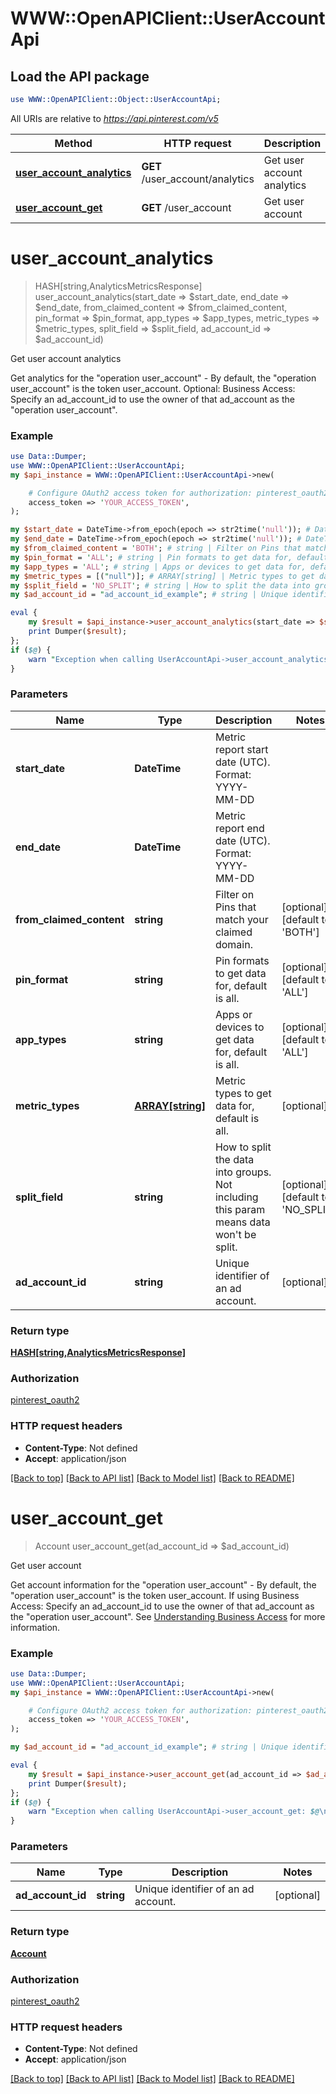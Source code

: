 # WWW::OpenAPIClient::UserAccountApi

## Load the API package
```perl
use WWW::OpenAPIClient::Object::UserAccountApi;
```

All URIs are relative to *https://api.pinterest.com/v5*

Method | HTTP request | Description
------------- | ------------- | -------------
[**user_account_analytics**](UserAccountApi.md#user_account_analytics) | **GET** /user_account/analytics | Get user account analytics
[**user_account_get**](UserAccountApi.md#user_account_get) | **GET** /user_account | Get user account


# **user_account_analytics**
> HASH[string,AnalyticsMetricsResponse] user_account_analytics(start_date => $start_date, end_date => $end_date, from_claimed_content => $from_claimed_content, pin_format => $pin_format, app_types => $app_types, metric_types => $metric_types, split_field => $split_field, ad_account_id => $ad_account_id)

Get user account analytics

Get analytics for the \"operation user_account\" - By default, the \"operation user_account\" is the token user_account.  Optional: Business Access: Specify an ad_account_id to use the owner of that ad_account as the \"operation user_account\".

### Example
```perl
use Data::Dumper;
use WWW::OpenAPIClient::UserAccountApi;
my $api_instance = WWW::OpenAPIClient::UserAccountApi->new(

    # Configure OAuth2 access token for authorization: pinterest_oauth2
    access_token => 'YOUR_ACCESS_TOKEN',
);

my $start_date = DateTime->from_epoch(epoch => str2time('null')); # DateTime | Metric report start date (UTC). Format: YYYY-MM-DD
my $end_date = DateTime->from_epoch(epoch => str2time('null')); # DateTime | Metric report end date (UTC). Format: YYYY-MM-DD
my $from_claimed_content = 'BOTH'; # string | Filter on Pins that match your claimed domain.
my $pin_format = 'ALL'; # string | Pin formats to get data for, default is all.
my $app_types = 'ALL'; # string | Apps or devices to get data for, default is all.
my $metric_types = [("null")]; # ARRAY[string] | Metric types to get data for, default is all. 
my $split_field = 'NO_SPLIT'; # string | How to split the data into groups. Not including this param means data won't be split.
my $ad_account_id = "ad_account_id_example"; # string | Unique identifier of an ad account.

eval {
    my $result = $api_instance->user_account_analytics(start_date => $start_date, end_date => $end_date, from_claimed_content => $from_claimed_content, pin_format => $pin_format, app_types => $app_types, metric_types => $metric_types, split_field => $split_field, ad_account_id => $ad_account_id);
    print Dumper($result);
};
if ($@) {
    warn "Exception when calling UserAccountApi->user_account_analytics: $@\n";
}
```

### Parameters

Name | Type | Description  | Notes
------------- | ------------- | ------------- | -------------
 **start_date** | **DateTime**| Metric report start date (UTC). Format: YYYY-MM-DD | 
 **end_date** | **DateTime**| Metric report end date (UTC). Format: YYYY-MM-DD | 
 **from_claimed_content** | **string**| Filter on Pins that match your claimed domain. | [optional] [default to &#39;BOTH&#39;]
 **pin_format** | **string**| Pin formats to get data for, default is all. | [optional] [default to &#39;ALL&#39;]
 **app_types** | **string**| Apps or devices to get data for, default is all. | [optional] [default to &#39;ALL&#39;]
 **metric_types** | [**ARRAY[string]**](string.md)| Metric types to get data for, default is all.  | [optional] 
 **split_field** | **string**| How to split the data into groups. Not including this param means data won&#39;t be split. | [optional] [default to &#39;NO_SPLIT&#39;]
 **ad_account_id** | **string**| Unique identifier of an ad account. | [optional] 

### Return type

[**HASH[string,AnalyticsMetricsResponse]**](AnalyticsMetricsResponse.md)

### Authorization

[pinterest_oauth2](../README.md#pinterest_oauth2)

### HTTP request headers

 - **Content-Type**: Not defined
 - **Accept**: application/json

[[Back to top]](#) [[Back to API list]](../README.md#documentation-for-api-endpoints) [[Back to Model list]](../README.md#documentation-for-models) [[Back to README]](../README.md)

# **user_account_get**
> Account user_account_get(ad_account_id => $ad_account_id)

Get user account

Get account information for the \"operation user_account\" - By default, the \"operation user_account\" is the token user_account.  If using Business Access: Specify an ad_account_id to use the owner of that ad_account as the \"operation user_account\". See <a href='/docs/api/v5/#tag/Understanding-business-access'>Understanding Business Access</a> for more information.

### Example
```perl
use Data::Dumper;
use WWW::OpenAPIClient::UserAccountApi;
my $api_instance = WWW::OpenAPIClient::UserAccountApi->new(

    # Configure OAuth2 access token for authorization: pinterest_oauth2
    access_token => 'YOUR_ACCESS_TOKEN',
);

my $ad_account_id = "ad_account_id_example"; # string | Unique identifier of an ad account.

eval {
    my $result = $api_instance->user_account_get(ad_account_id => $ad_account_id);
    print Dumper($result);
};
if ($@) {
    warn "Exception when calling UserAccountApi->user_account_get: $@\n";
}
```

### Parameters

Name | Type | Description  | Notes
------------- | ------------- | ------------- | -------------
 **ad_account_id** | **string**| Unique identifier of an ad account. | [optional] 

### Return type

[**Account**](Account.md)

### Authorization

[pinterest_oauth2](../README.md#pinterest_oauth2)

### HTTP request headers

 - **Content-Type**: Not defined
 - **Accept**: application/json

[[Back to top]](#) [[Back to API list]](../README.md#documentation-for-api-endpoints) [[Back to Model list]](../README.md#documentation-for-models) [[Back to README]](../README.md)

